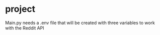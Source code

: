 # project
Main.py needs a .env file that will be created with three variables to work with the Reddit API
